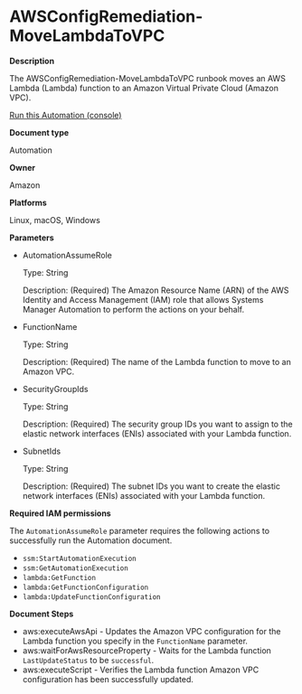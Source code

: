 # AWSConfigRemediation\-MoveLambdaToVPC<a name="automation-aws-lambda-to-vpc"></a>

**Description**

The AWSConfigRemediation\-MoveLambdaToVPC runbook moves an AWS Lambda \(Lambda\) function to an Amazon Virtual Private Cloud \(Amazon VPC\)\.

[Run this Automation \(console\)](https://console.aws.amazon.com/systems-manager/automation/execute/AWSConfigRemediation-MoveLambdaToVPC)

**Document type**

Automation

**Owner**

Amazon

**Platforms**

Linux, macOS, Windows

**Parameters**
+ AutomationAssumeRole

  Type: String

  Description: \(Required\) The Amazon Resource Name \(ARN\) of the AWS Identity and Access Management \(IAM\) role that allows Systems Manager Automation to perform the actions on your behalf\.
+ FunctionName

  Type: String

  Description: \(Required\) The name of the Lambda function to move to an Amazon VPC\.
+ SecurityGroupIds

  Type: String

  Description: \(Required\) The security group IDs you want to assign to the elastic network interfaces \(ENIs\) associated with your Lambda function\.
+ SubnetIds

  Type: String

  Description: \(Required\) The subnet IDs you want to create the elastic network interfaces \(ENIs\) associated with your Lambda function\.

**Required IAM permissions**

The `AutomationAssumeRole` parameter requires the following actions to successfully run the Automation document\.
+ `ssm:StartAutomationExecution`
+ `ssm:GetAutomationExecution`
+ `lambda:GetFunction`
+ `lambda:GetFunctionConfiguration`
+ `lambda:UpdateFunctionConfiguration`

**Document Steps**
+ aws:executeAwsApi \- Updates the Amazon VPC configuration for the Lambda function you specify in the `FunctionName` parameter\.
+ aws:waitForAwsResourceProperty \- Waits for the Lambda function `LastUpdateStatus` to be `successful`\.
+ aws:executeScript \- Verifies the Lambda function Amazon VPC configuration has been successfully updated\.